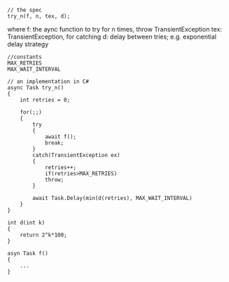 	// the spec
	try_n(f, n, tex, d);

where 
f: the aync function to try for n times, throw TransientException 
tex: TransientException, for catching
d: delay between tries; e.g. exponential delay strategy

	//constants
	MAX_RETRIES
	MAX_WAIT_INTERVAL


~~~
// an implementation in C#
async Task try_n()
{
	int retries = 0;

	for(;;)
	{
		try
		{
			await f();
			break;
		}
		catch(TransientException ex) 
		{
			retries++;
			if(retries>MAX_RETRIES)
			throw;
		}

		await Task.Delay(min(d(retries), MAX_WAIT_INTERVAL)
	}
}

int d(int k)
{
	return 2^k*100;
}

asyn Task f()
{
	...
}
~~~


